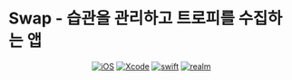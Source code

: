 # Swap - 습관을 관리하고 트로피를 수집하는 앱

<div align="center">

[![iOS](https://img.shields.io/badge/iOS-17.0+-orange?logo=apple)]()
[![Xcode](https://img.shields.io/badge/xcode-v15.2-blue?logo=xcode)]()
[![swift](https://img.shields.io/badge/swift-v5.9-orange?logo=swift)]()
[![realm](https://img.shields.io/badge/realm--orange?logo=realm)]()


</div align="center">
